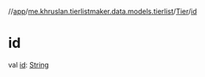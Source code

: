 //[app](../../../index.md)/[me.khruslan.tierlistmaker.data.models.tierlist](../index.md)/[Tier](index.md)/[id](id.md)

# id

val [id](id.md): [String](https://kotlinlang.org/api/latest/jvm/stdlib/kotlin/-string/index.html)
